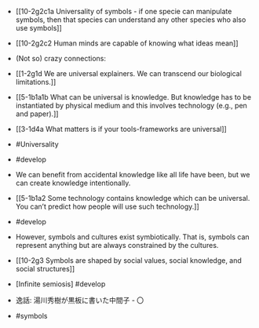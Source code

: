 - [[10-2g2c1a Universality of symbols - if one specie can manipulate symbols, then that species can understand any other species who also use symbols]]
- [[10-2g2c2 Human minds are capable of knowing what ideas mean]]

- (Not so) crazy connections:
- [[1-2g1d We are universal explainers. We can transcend our biological limitations.]]
- [[5-1b1a1b What can be universal is knowledge. But knowledge has to be instantiated by physical medium and this involves technology (e.g., pen and paper).]]
- [[3-1d4a What matters is if your tools-frameworks are universal]]
- #Universality
- #develop

- We can benefit from accidental knowledge like all life have been, but we can create knowledge intentionally.
- [[5-1b1a2 Some technology contains knowledge which can be universal. You can’t predict how people will use such technology.]]
- #develop

- However, symbols and cultures exist symbiotically. That is, symbols can represent anything but are always constrained by the cultures.
- [[10-2g3 Symbols are shaped by social values, social knowledge, and social structures]]
- [Infinite semiosis] #develop

- 逸話: 湯川秀樹が黒板に書いた中間子 - 〇

- #symbols
